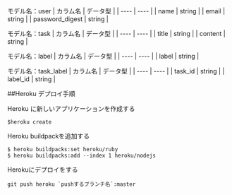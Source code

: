 モデル名：user
|  カラム名 |  データ型 |
| ---- | ---- |
| name |  string |
| email |  string |
| password_digest |  string |

モデル名：task
|  カラム名 |  データ型 |
| ---- | ---- |
| title |  string |
| content |  string |

モデル名：label
|  カラム名 |  データ型 |
| ---- | ---- |
| label |  string |

モデル名：task_label
|  カラム名 |  データ型 |
| ---- | ---- |
| task_id |  string |
| label_id |  string |


##Heroku デプロイ手順

Heroku に新しいアプリケーションを作成する

```
$heroku create
```

Heroku buildpackを追加する
```
$ heroku buildpacks:set heroku/ruby
$ heroku buildpacks:add --index 1 heroku/nodejs
```
Herokuにデプロイをする
```
git push heroku `pushするブランチ名`:master
```
